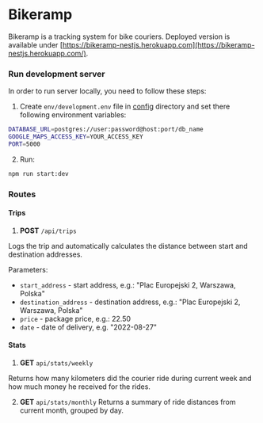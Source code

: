 # Bikeramp

Bikeramp is a tracking system for bike couriers. Deployed version is available under [https://bikeramp-nestjs.herokuapp.com](https://bikeramp-nestjs.herokuapp.com/).

### Run development server

In order to run server locally, you need to follow these steps:

1. Create `env/development.env` file in [config](https://github.com/asiaziola/bikeramp-nestjs/tree/main/config) directory and set there following environment variables:

```sh
DATABASE_URL=postgres://user:password@host:port/db_name
GOOGLE_MAPS_ACCESS_KEY=YOUR_ACCESS_KEY
PORT=5000
```

2. Run:

```sh
npm run start:dev
```

### Routes

#### Trips

1. **POST** `/api/trips`

Logs the trip and automatically calculates the distance between start and destination addresses.

Parameters:

- `start_address` - start address, e.g.: "Plac Europejski 2, Warszawa, Polska"
- `destination_address` - destination address, e.g.: "Plac Europejski 2, Warszawa, Polska"
- `price` - package price, e.g.: 22.50
- `date` - date of delivery, e.g. "2022-08-27"

#### Stats

1. **GET** `api/stats/weekly`

Returns how many kilometers did the courier ride during current week and how much money he received for the rides.

2. **GET** `api/stats/monthly`
Returns a summary of ride distances from current month, grouped by day.
